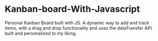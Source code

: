 # Kanban-board-With-Javascript
Personal Kanban Board built with JS. A dynamic way to add and track items, with a drag and drop functionality and uses the dataTransfer API.
built and personalized to my liking. 
